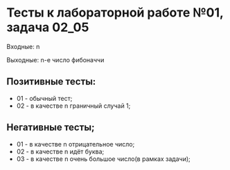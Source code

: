# Тесты к лабораторной работе №01, задача 02_05

Входные: n

Выходные: n-е число фибоначчи

## Позитивные тесты:
- 01 - обычный тест;
- 02 - в качестве n граничный случай 1;

## Негативные тесты;
- 01 - в качестве n отрицательное число;
- 02 - в качестве n идёт буква;
- 03 - в качестве n очень большое число(в рамках задачи);